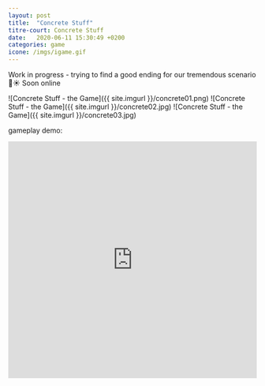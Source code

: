 ```yaml
---
layout: post
title:  "Concrete Stuff"
titre-court: Concrete Stuff
date:   2020-06-11 15:30:49 +0200
categories: game
icone: /imgs/igame.gif
---
```

Work in progress - trying to find a good ending for our tremendous scenario 💪☀️
Soon online

![Concrete Stuff - the Game]({{ site.imgurl }}/concrete01.png)
![Concrete Stuff - the Game]({{ site.imgurl }}/concrete02.jpg)
![Concrete Stuff - the Game]({{ site.imgurl }}/concrete03.jpg)

gameplay demo:
<iframe width="100%" height="480" src="https://https://youtu.be/Nv1SXL5jB0o" frameborder="0" allow="accelerometer; autoplay; encrypted-media; gyroscope; picture-in-picture" allowfullscreen></iframe>
